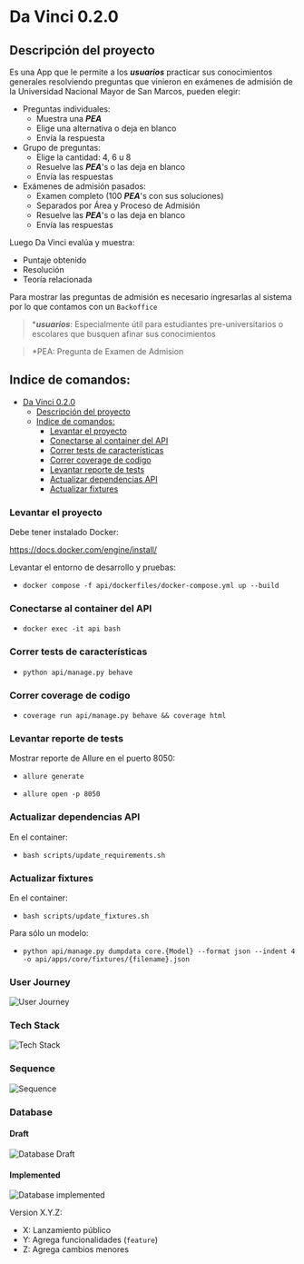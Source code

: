 # Da Vinci 0.2.0

## Descripción del proyecto

Es una App que le permite a los _**usuarios**_ practicar sus conocimientos generales resolviendo preguntas que vinieron en exámenes de admisión de la Universidad Nacional Mayor de San Marcos, pueden elegir:
- Preguntas individuales:
  - Muestra una _**PEA**_
  - Elige una alternativa o deja en blanco
  - Envía la respuesta
- Grupo de preguntas:
  - Elige la cantidad: 4, 6 u 8
  - Resuelve las _**PEA**_'s o las deja en blanco
  - Envía las respuestas
- Exámenes de admisión pasados:
  - Examen completo (100 _**PEA**_'s con sus soluciones)
  - Separados por Área y Proceso de Admisión
  - Resuelve las _**PEA**_'s o las deja en blanco
  - Envía las respuestas

Luego Da Vinci evalúa y muestra:
  - Puntaje obtenido
  - Resolución
  - Teoría relacionada

Para mostrar las preguntas de admisión es necesario ingresarlas al sistema por lo que contamos con un `Backoffice`

> *_**usuarios**_: Especialmente útil para estudiantes pre-universitarios o escolares que busquen afinar sus conocimientos

> *PEA: Pregunta de Examen de Admision

## Indice de comandos:

- [Da Vinci 0.2.0](#da-vinci-020)
  - [Descripción del proyecto](#descripción-del-proyecto)
  - [Indice de comandos:](#indice-de-comandos)
    - [Levantar el proyecto](#levantar-el-proyecto)
    - [Conectarse al container del API](#conectarse-al-container-del-api)
    - [Correr tests de características](#correr-tests-de-características)
    - [Correr coverage de codigo](#correr-coverage-de-codigo)
    - [Levantar reporte de tests](#levantar-reporte-de-tests)
    - [Actualizar dependencias API](#actualizar-dependencias-api)
    - [Actualizar fixtures](#actualizar-fixtures)


### Levantar el proyecto

Debe tener instalado Docker:

https://docs.docker.com/engine/install/

Levantar el entorno de desarrollo y pruebas:

- `docker compose -f api/dockerfiles/docker-compose.yml up --build`


### Conectarse al container del API

- `docker exec -it api bash`


### Correr tests de características

- `python api/manage.py behave`


### Correr coverage de codigo

- `coverage run api/manage.py behave && coverage html`


### Levantar reporte de tests

Mostrar reporte de Allure en el puerto 8050:

- `allure generate`

- `allure open -p 8050`


### Actualizar dependencias API

En el container:

- `bash scripts/update_requirements.sh`


### Actualizar fixtures

En el container:

- `bash scripts/update_fixtures.sh`

Para sólo un modelo:

- `python api/manage.py dumpdata core.{Model} --format json --indent 4 -o api/apps/core/fixtures/{filename}.json`





### User Journey

![User Journey](docs/context/out/0.2.0/app.png)



### Tech Stack

![Tech Stack](docs/infrastructure/da_vinci.png)



### Sequence

![Sequence](docs/sequence/out/0.2.0/Da%20Vinci.png)



### Database

#### Draft

![Database Draft](docs/database/db_draft.png)

#### Implemented

![Database implemented](docs/database/db.png)



Version X.Y.Z:

- X: Lanzamiento público
- Y: Agrega funcionalidades (`feature`)
- Z: Agrega cambios menores
